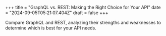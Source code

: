 +++
title = "GraphQL vs. REST: Making the Right Choice for Your API"
date = "2024-09-05T05:21:07.404Z"
draft = false
+++

Compare GraphQL and REST, analyzing their strengths and weaknesses to determine which is best for your API needs.
        
